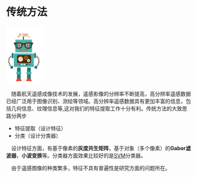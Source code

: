 # 传统方法

![robot5](img\robot5.png)

　随着航天遥感成像技术的发展，遥感影像的分辨率不断提高，高分辨率遥感数据已经广泛用于图像识别、测绘等领域。高分辨率遥感数据具有更加丰富的信息，包括几何信息、纹理信息等,这对我们的特征提取工作十分有利。传统方法的大致思路分两步

* 特征提取（设计特征）
* 分类（设计分类器）

　设计特征方面，有基于像素的**灰度共生矩阵**，基于对象（多个像素）的**Gabor滤波器**，**小波变换**等。分类器方面效果比较好的是[SVM](https://www.svm-tutorial.com/)分类器。

　由于遥感图像的种类繁多，特征不具有普遍性是研究方面的问题所在。

